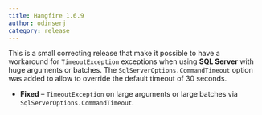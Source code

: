 ```yaml
---
title: Hangfire 1.6.9
author: odinserj
category: release
---
```


This is a small correcting release that make it possible to have a workaround for `TimeoutException` exceptions when using **SQL Server** with huge arguments or batches. The `SqlServerOptions.CommandTimeout` option was added to allow to override the default timeout of 30 seconds.

* **Fixed** – `TimeoutException` on large arguments or large batches via `SqlServerOptions.CommandTimeout`.
